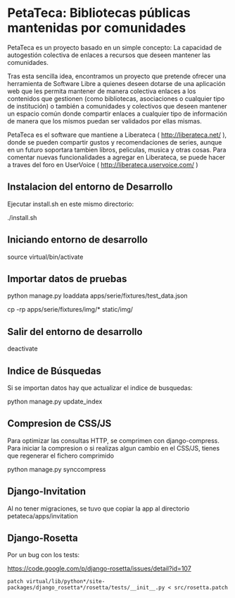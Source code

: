 PetaTeca: Bibliotecas públicas mantenidas por comunidades
=========================================================

PetaTeca es un proyecto basado en un simple concepto: La capacidad de autogestión colectiva de enlaces a recursos que deseen mantener las comunidades.

Tras esta sencilla idea, encontramos un proyecto que pretende ofrecer una herramienta de Software Libre a quienes deseen dotarse de una aplicación web que les permita mantener de manera colectiva enlaces a los contenidos que gestionen (como bibliotecas, asociaciones o cualquier tipo de institución) o también a comunidades y colectivos que deseen mantener un espacio común donde compartir enlaces a cualquier tipo de información de manera que los mismos puedan ser validados por ellas mismas.

PetaTeca es el software que mantiene a Liberateca ( http://liberateca.net/ ), donde se pueden compartir gustos y recomendaciones de series, aunque en un futuro soportara tambien libros, peliculas, musica y otras cosas. Para comentar nuevas funcionalidades a agregar en Liberateca, se puede hacer a traves del foro en UserVoice ( http://liberateca.uservoice.com/ )

Instalacion del entorno de Desarrollo
-------------------------------------

Ejecutar install.sh en este mismo directorio:

  ./install.sh

Iniciando entorno de desarrollo
-------------------------------

  source virtual/bin/activate

Importar datos de pruebas
-------------------------

  python manage.py loaddata apps/serie/fixtures/test_data.json 

  cp -rp apps/serie/fixtures/img/* static/img/

Salir del entorno de desarrollo
-------------------------------

  deactivate

Indice de Búsquedas
-------------------

Si se importan datos hay que actualizar el indice de busquedas:

  python manage.py update_index


Compresion de CSS/JS
-------------------

Para optimizar las consultas HTTP, se comprimen con django-compress. Para iniciar la compresion o si realizas algun cambio en el CSS/JS, tienes que regenerar el fichero comprimido

  python manage.py synccompress


Django-Invitation
-------------------

Al no tener migraciones, se tuvo que copiar la app al directorio petateca/apps/invitation


Django-Rosetta
-------------------

Por un bug con los tests:

https://code.google.com/p/django-rosetta/issues/detail?id=107

`patch virtual/lib/python*/site-packages/django_rosetta*/rosetta/tests/__init__.py < src/rosetta.patch`
